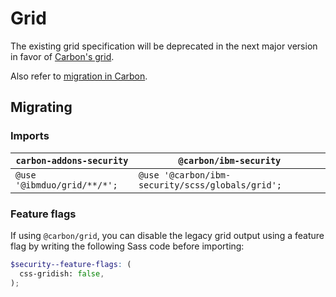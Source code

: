 # Grid

The existing grid specification will be deprecated in the next major version in favor of [Carbon's grid](https://github.com/carbon-design-system/carbon/tree/main/packages/grid#usage).

Also refer to [migration in Carbon](https://github.com/carbon-design-system/carbon/blob/main/docs/migration/10.x-grid.md).

## Migrating

### Imports

| `carbon-addons-security`    | `@carbon/ibm-security`                           |
| --------------------------- | ------------------------------------------------ |
| `@use '@ibmduo/grid/**/*';` | `@use '@carbon/ibm-security/scss/globals/grid';` |

### Feature flags

If using `@carbon/grid`, you can disable the legacy grid output using a feature flag by writing the following Sass code before importing:

```scss
$security--feature-flags: (
  css-gridish: false,
);
```
